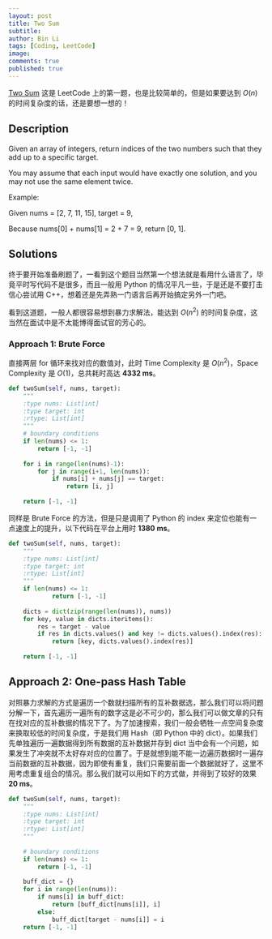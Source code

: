 ```yaml
---
layout: post
title: Two Sum
subtitle:
author: Bin Li
tags: [Coding, LeetCode]
image: 
comments: true
published: true
---
```


[Two Sum](https://leetcode.com/problems/two-sum/) 这是 LeetCode 上的第一题，也是比较简单的，但是如果要达到 $O(n)$ 的时间复杂度的话，还是要想一想的！

## Description
Given an array of integers, return indices of the two numbers such that they add up to a specific target.

You may assume that each input would have exactly one solution, and you may not use the same element twice.

Example:

Given nums = [2, 7, 11, 15], target = 9,

Because nums[0] + nums[1] = 2 + 7 = 9,
return [0, 1].

## Solutions
终于要开始准备刷题了，一看到这个题目当然第一个想法就是看用什么语言了，毕竟平时写代码不是很多，而且一般用 Python 的情况平凡一些，于是还是不要打击信心尝试用 C++，想着还是先弄熟一门语言后再开始搞定另外一门吧。

看到这道题，一般人都很容易想到暴力求解法，能达到 $O(n^2)$ 的时间复杂度，这当然在面试中是不太能博得面试官的芳心的。

### Approach 1: Brute Force
直接两层 for 循环来找对应的数值对，此时 Time Complexity 是 $O(n^2)$，Space Complexity 是 $O(1)$，总共耗时高达 **4332 ms**。
```python
def twoSum(self, nums, target):
    """
    :type nums: List[int]
    :type target: int
    :rtype: List[int]
    """
    # boundary conditions
    if len(nums) <= 1:
        return [-1, -1]
    
    for i in range(len(nums)-1):
        for j in range(i+1, len(nums)):
            if nums[i] + nums[j] == target:
                return [i, j]
    
    return [-1, -1]
```

同样是 Brute Force 的方法，但是只是调用了 Python 的 index 来定位也能有一点速度上的提升，以下代码在平台上用时 **1380 ms**。
```python
def twoSum(self, nums, target):
    """
    :type nums: List[int]
    :type target: int
    :rtype: List[int]
    """
    if len(nums) <= 1:
            return [-1, -1]
            
    dicts = dict(zip(range(len(nums)), nums))
    for key, value in dicts.iteritems():
        res = target - value
        if res in dicts.values() and key != dicts.values().index(res):
            return [key, dicts.values().index(res)]
        
    return [-1, -1]
```

## Approach 2: One-pass Hash Table
对照暴力求解的方式是遍历一个数就扫描所有的互补数据选，那么我们可以将问题分解一下，首先遍历一遍所有的数字这是必不可少的，那么我们可以做文章的只有在找对应的互补数据的情况下了。为了加速搜索，我们一般会牺牲一点空间复杂度来换取较低的时间复杂度，于是我们用 Hash（即 Python 中的 dict）。如果我们先单独遍历一遍数据得到所有数据的互补数据并存到 dict 当中会有一个问题，如果发生了冲突就不太好存对应的位置了。于是就想到能不能一边遍历数据时一遍存当前数据的互补数据，因为即使有重复，我们只需要前面一个数据就好了，这里不用考虑重复组合的情况。那么我们就可以用如下的方式做，并得到了较好的效果 **20 ms**。

```python
def twoSum(self, nums, target):
    """
    :type nums: List[int]
    :type target: int
    :rtype: List[int]
    """
        
    # boundary conditions
    if len(nums) <= 1:
        return [-1, -1]
        
    buff_dict = {}
    for i in range(len(nums)):
        if nums[i] in buff_dict:
            return [buff_dict[nums[i]], i]
        else:
            buff_dict[target - nums[i]] = i
    return [-1, -1]
```